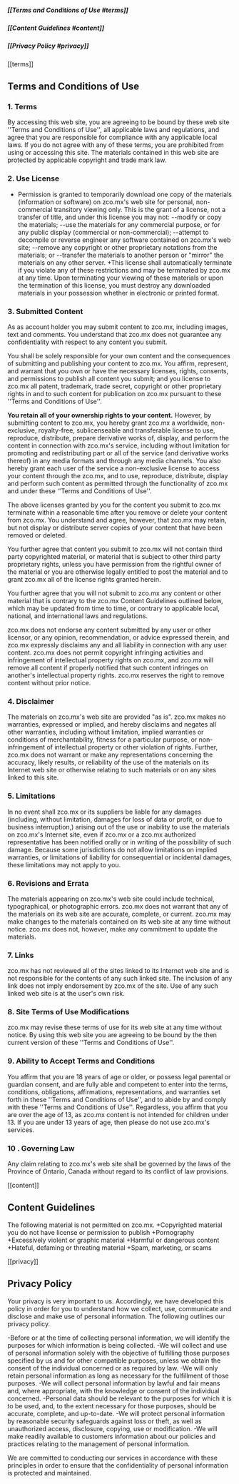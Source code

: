 ##### [[Terms and Conditions of Use #terms]]
##### [[Content Guidelines #content]]
##### [[Privacy Policy #privacy]]

[[terms]]
## Terms and Conditions of Use
### 1. Terms


By accessing this web site, you are agreeing to be bound by these web site
''Terms and Conditions of Use'', all applicable laws and regulations, and agree
that you are responsible for compliance with any applicable local laws. If you
do not agree with any of these terms, you are prohibited from using or
accessing this site. The materials contained in this web site are protected by
applicable copyright and trade mark law.

### 2. Use License

+ Permission is granted to temporarily download one copy of the materials (information or software) on zco.mx's web site for personal, non-commercial transitory viewing only. This is the grant of a license, not a transfer of title, and under this license you may not:
--modify or copy the materials;
--use the materials for any commercial purpose, or for any public display (commercial or non-commercial);
--attempt to decompile or reverse engineer any software contained on zco.mx's web site;
--remove any copyright or other proprietary notations from the materials; or
--transfer the materials to another person or "mirror" the materials on any other server.
+This license shall automatically terminate if you violate any of these restrictions and may be terminated by zco.mx at any time. Upon terminating your viewing of these materials or upon the termination of this license, you must destroy any downloaded materials in your possession whether in electronic or printed format.

### 3. Submitted Content

As as account holder you may submit content to zco.mx, including images, text
and comments. You understand that zco.mx does not guarantee any
confidentiality with respect to any content you submit.

You shall be solely responsible for your own content and the consequences of
submitting and publishing your content to zco.mx. You affirm, represent, and
warrant that you own or have the necessary licenses, rights, consents, and
permissions to publish all content you submit; and you license to zco.mx all
patent, trademark, trade secret, copyright or other proprietary rights in and
to such content for publication on zco.mx pursuant to these ''Terms and
Conditions of Use''.

**You retain all of your ownership rights to your content.** However, by
submitting content to zco.mx, you hereby grant zco.mx a worldwide,
non-exclusive, royalty-free, sublicenseable and transferable license to use,
reproduce, distribute, prepare derivative works of, display, and perform the
content in connection with zco.mx's service, including without limitation for
promoting and redistributing part or all of the service (and derivative works
thereof) in any media formats and through any media channels. You also hereby
grant each user of the service a non-exclusive license to access your content
through the zco.mx, and to use, reproduce, distribute, display and perform
such content as permitted through the functionality of zco.mx and under these
''Terms and Conditions of Use''.

The above licenses granted by you for the content you submit to zco.mx
terminate within a reasonable time after you remove or delete your content from
zco.mx. You understand and agree, however, that zco.mx may retain, but not
display or distribute server copies of your content that have been removed or
deleted.

You further agree that content you submit to zco.mx will not contain third
party copyrighted material, or material that is subject to other third party
proprietary rights, unless you have permission from the rightful owner of the
material or you are otherwise legally entitled to post the material and to
grant zco.mx all of the license rights granted herein.

You further agree that you will not submit to zco.mx any content or other
material that is contrary to the zco.mx Content Guidelines outlined below,
which may be updated from time to time, or contrary to applicable local,
national, and international laws and regulations.

zco.mx does not endorse any content submitted by any user or other licensor, or
any opinion, recommendation, or advice expressed therein, and zco.mx expressly
disclaims any and all liability in connection with any user content. zco.mx
does not permit copyright infringing activities and infringement of
intellectual property rights on zco.mx, and zco.mx will remove all content if
properly notified that such content infringes on another's intellectual
property rights. zco.mx reserves the right to remove content without prior
notice.

### 4. Disclaimer

The materials on zco.mx's web site are provided "as is". zco.mx makes no
warranties, expressed or implied, and hereby disclaims and negates all other
warranties, including without limitation, implied warranties or conditions of
merchantability, fitness for a particular purpose, or non-infringement of
intellectual property or other violation of rights. Further, zco.mx does not
warrant or make any representations concerning the accuracy, likely results, or
reliability of the use of the materials on its Internet web site or otherwise
relating to such materials or on any sites linked to this site.


### 5. Limitations

In no event shall zco.mx or its suppliers be liable for any damages
(including, without limitation, damages for loss of data or profit, or due to
business interruption,) arising out of the use or inability to use the
materials on zco.mx's Internet site, even if zco.mx or a zco.mx authorized
representative has been notified orally or in writing of the possibility of
such damage. Because some jurisdictions do not allow limitations on implied
warranties, or limitations of liability for consequential or incidental
damages, these limitations may not apply to you.

### 6. Revisions and Errata

The materials appearing on zco.mx's web site could include technical,
typographical, or photographic errors. zco.mx does not warrant that any of the
materials on its web site are accurate, complete, or current. zco.mx may make
changes to the materials contained on its web site at any time without notice.
zco.mx does not, however, make any commitment to update the materials.

### 7. Links

zco.mx has not reviewed all of the sites linked to its Internet web site and is
not responsible for the contents of any such linked site. The inclusion of any
link does not imply endorsement by zco.mx of the site. Use of any such linked
web site is at the user's own risk.

### 8. Site Terms of Use Modifications

zco.mx may revise these terms of use for its web site at any time without
notice. By using this web site you are agreeing to be bound by the then current
version of these ''Terms and Conditions of Use''.

### 9. Ability to Accept Terms and Conditions

You affirm that you are 18 years of age or older, or possess legal parental or guardian consent, and are fully able and competent to enter into the terms, conditions, obligations, affirmations, representations, and warranties set forth in these ''Terms and Conditions of Use'', and to abide by and comply with these ''Terms and Conditions of Use''. Regardless, you affirm that you are over the age of 13, as zco.mx content is not intended for children under 13. If you are under 13 years of age, then please do not use zco.mx's services.

### 10  . Governing Law

Any claim relating to zco.mx's web site shall be governed by the laws of the
Province of Ontario, Canada without regard to its conflict of law provisions.


[[content]]
## Content Guidelines
The following material is not permitted on zco.mx.
+Copyrighted material you do not have license or permission to publish
+Pornography
+Excessively violent or graphic material
+Harmful or dangerous content
+Hateful, defaming or threating material
+Spam, marketing, or scams


[[privacy]]
## Privacy Policy

Your privacy is very important to us. Accordingly, we have developed this
policy in order for you to understand how we collect, use, communicate and
disclose and make use of personal information. The following outlines our
privacy policy.

-Before or at the time of collecting personal information, we will identify the purposes for which information is being collected.
-We will collect and use of personal information solely with the objective of fulfilling those purposes specified by us and for other compatible purposes, unless we obtain the consent of the individual concerned or as required by law.
-We will only retain personal information as long as necessary for the fulfillment of those purposes.
-We will collect personal information by lawful and fair means and, where appropriate, with the knowledge or consent of the individual concerned.
-Personal data should be relevant to the purposes for which it is to be used, and, to the extent necessary for those purposes, should be accurate, complete, and up-to-date.
-We will protect personal information by reasonable security safeguards against loss or theft, as well as unauthorized access, disclosure, copying, use or modification.
-We will make readily available to customers information about our policies and practices relating to the management of personal information.

We are committed to conducting our services in accordance with these principles
in order to ensure that the confidentiality of personal information is
protected and maintained.
